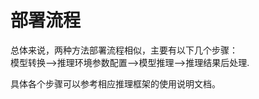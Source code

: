 # 部署流程
总体来说，两种方法部署流程相似，主要有以下几个步骤：  
模型转换——>推理环境参数配置——>模型推理——>推理结果后处理.   
  
具体各个步骤可以参考相应推理框架的使用说明文档。
